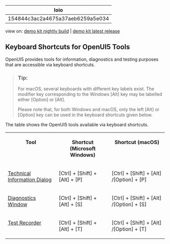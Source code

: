 <!-- loio154844c3ac2a4675a37aeb6259a5e034 -->

| loio |
| -----|
| 154844c3ac2a4675a37aeb6259a5e034 |

<div id="loio">

view on: [demo kit nightly build](https://sdk.openui5.org/nightly/#/topic/154844c3ac2a4675a37aeb6259a5e034) | [demo kit latest release](https://sdk.openui5.org/topic/154844c3ac2a4675a37aeb6259a5e034)</div>

## Keyboard Shortcuts for OpenUI5 Tools

OpenUI5 provides tools for information, diagnostics and testing purposes that are accessible via keyboard shortcuts.

> ### Tip:  
> For macOS, several keyboards with different key labels exist. The modifier key corresponding to the Windows [Alt\] key may be labelled either [Option\] or [Alt\].
> 
> Please note that, for both Windows and macOS, only the left [Alt\] or [Option\] key can be used in the keyboard shortcuts given below.

The table shows the OpenUI5 tools available via keyboard shortcuts.


<table>
<tr>
<th valign="top">

Tool



</th>
<th valign="top">

Shortcut \(Microsoft Windows\)



</th>
<th valign="top">

Shortcut \(macOS\)



</th>
</tr>
<tr>
<td valign="top">

[Technical Information Dialog](Technical_Information_Dialog_616a3ef.md#loio616a3ef07f554e20a3adf749c11f64e9) 



</td>
<td valign="top">

[Ctrl\] + [Shift\] + [Alt\] + [P\]  



</td>
<td valign="top">

[Ctrl\] + [Shift\] + [Alt\] /[Option\] + [P\]  



</td>
</tr>
<tr>
<td valign="top">

[Diagnostics Window](Diagnostics_6ec18e8.md#loio6ec18e80b0ce47f290bc2645b0cc86e6) 



</td>
<td valign="top">

[Ctrl\] + [Shift\] + [Alt\] + [S\]  



</td>
<td valign="top">

[Ctrl\] + [Shift\] + [Alt\] /[Option\] + [S\]  



</td>
</tr>
<tr>
<td valign="top">

[Test Recorder](Test_Recorder_2535ef9.md) 



</td>
<td valign="top">

[Ctrl\] + [Shift\] + [Alt\] + [T\]  



</td>
<td valign="top">

[Ctrl\] + [Shift\] + [Alt\] /[Option\] + [T\]  



</td>
</tr>
</table>

